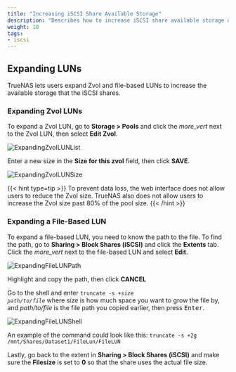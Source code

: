 ```yaml
---
title: "Increasing iSCSI Share Available Storage"
description: "Describes how to increase iSCSI share available storage on TrueNAS CORE."
weight: 10
tags:
- iscsi
---
```


## Expanding LUNs

TrueNAS lets users expand Zvol and file-based LUNs to increase the available storage that the iSCSI shares.

### Expanding Zvol LUNs

To expand a Zvol LUN, go to **Storage > Pools** and click the <i class="material-icons" aria-hidden="true" title="Options">more_vert</i> next to the Zvol LUN, then select **Edit Zvol**.

![ExpandingZvolLUNList](/images/CORE/Storage/ExpandingZvolLUNList.png "Edit the Zvol LUN")

Enter a new size in the **Size for this zvol** field, then click **SAVE**.

![ExpandingZvolLUNSize](/images/CORE/Storage/ExpandingZvolLUNSize.png "Change the Zvol Size")

{{< hint type=tip >}}
To prevent data loss, the web interface does not allow users to reduce the Zvol size.
TrueNAS also does not allow users to increase the Zvol size past 80% of the pool size.
{{< /hint >}}

### Expanding a File-Based LUN

To expand a file-based LUN, you need to know the path to the file. To find the path, go to **Sharing > Block Shares (iSCSI)** and click the **Extents** tab.
Click the <i class="material-icons" aria-hidden="true" title="Options">more_vert</i> next to the file-based LUN and select **Edit**.

![ExpandingFileLUNPath](/images/CORE/Storage/ExpandingFileLUNPath.png "Copy the Path to the File")

Highlight and copy the path, then click **CANCEL**

Go to the shell and enter <code>truncate -s +<em>size</em> <em>path/to/file</em></code> where *size* is how much space you want to grow the file by, and *path/to/file* is the file path you copied earlier, then press <kbd>Enter</kbd>.

![ExpandingFileLUNShell](/images/CORE/Storage/ExpandingFileLUNShell.png "Expanding the File Size in Shell")

An example of the command could look like this: `truncate -s +2g /mnt/Shares/Dataset1/FileLun/FileLUN`

Lastly, go back to the extent in **Sharing > Block Shares (iSCSI)** and make sure the **Filesize** is set to **0** so that the share uses the actual file size.
